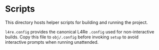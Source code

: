 # Scripts

This directory hosts helper scripts for building and running the project.

`l4re.config` provides the canonical L4Re `.config` used for non-interactive builds. Copy this file to `obj/.config` before invoking `setup` to avoid interactive prompts when running unattended.
